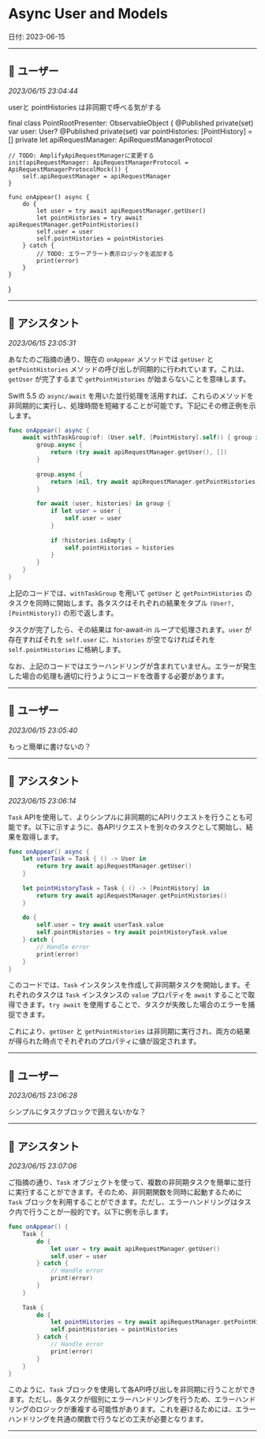 # Async User and Models

日付: 2023-06-15

---

## 👤 ユーザー
*2023/06/15 23:04:44*

userと pointHistories は非同期で呼べる気がする

final class PointRootPresenter: ObservableObject {
    @Published private(set) var user: User?
    @Published private(set) var pointHistories: [PointHistory] = []
    private let apiRequestManager: ApiRequestManagerProtocol

    // TODO: AmplifyApiRequestManagerに変更する
    init(apiRequestManager: ApiRequestManagerProtocol = ApiRequestManagerProtocolMock()) {
        self.apiRequestManager = apiRequestManager
    }

    func onAppear() async {
        do {
            let user = try await apiRequestManager.getUser()
            let pointHistories = try await apiRequestManager.getPointHistories()
            self.user = user
            self.pointHistories = pointHistories
        } catch {
            // TODO: エラーアラート表示ロジックを追加する
            print(error)
        }
    }
}

---

## 🤖 アシスタント
*2023/06/15 23:05:31*

あなたのご指摘の通り、現在の `onAppear` メソッドでは `getUser` と `getPointHistories` メソッドの呼び出しが同期的に行われています。これは、`getUser` が完了するまで `getPointHistories` が始まらないことを意味します。

Swift 5.5 の `async/await` を用いた並行処理を活用すれば、これらのメソッドを非同期的に実行し、処理時間を短縮することが可能です。下記にその修正例を示します。

```swift
func onAppear() async {
    await withTaskGroup(of: (User.self, [PointHistory].self)) { group in
        group.async {
            return (try await apiRequestManager.getUser(), [])
        }
        
        group.async {
            return (nil, try await apiRequestManager.getPointHistories())
        }
        
        for await (user, histories) in group {
            if let user = user {
                self.user = user
            }
            
            if !histories.isEmpty {
                self.pointHistories = histories
            }
        }
    }
}
```

上記のコードでは、`withTaskGroup` を用いて `getUser` と `getPointHistories` のタスクを同時に開始します。各タスクはそれぞれの結果をタプル `(User?, [PointHistory])` の形で返します。

タスクが完了したら、その結果は for-await-in ループで処理されます。`user` が存在すればそれを `self.user` に、`histories` が空でなければそれを `self.pointHistories` に格納します。

なお、上記のコードではエラーハンドリングが含まれていません。エラーが発生した場合の処理も適切に行うようにコードを改善する必要があります。

---

## 👤 ユーザー
*2023/06/15 23:05:40*

もっと簡単に書けないの？

---

## 🤖 アシスタント
*2023/06/15 23:06:14*

`Task` APIを使用して、よりシンプルに非同期的にAPIリクエストを行うことも可能です。以下に示すように、各APIリクエストを別々のタスクとして開始し、結果を取得します。

```swift
func onAppear() async {
    let userTask = Task { () -> User in
        return try await apiRequestManager.getUser()
    }
    
    let pointHistoryTask = Task { () -> [PointHistory] in
        return try await apiRequestManager.getPointHistories()
    }
    
    do {
        self.user = try await userTask.value
        self.pointHistories = try await pointHistoryTask.value
    } catch {
        // Handle error
        print(error)
    }
}
```

このコードでは、`Task` インスタンスを作成して非同期タスクを開始します。それぞれのタスクは `Task` インスタンスの `value` プロパティを `await` することで取得できます。`try await` を使用することで、タスクが失敗した場合のエラーを捕捉できます。

これにより、`getUser` と `getPointHistories` は非同期に実行され、両方の結果が得られた時点でそれぞれのプロパティに値が設定されます。

---

## 👤 ユーザー
*2023/06/15 23:06:28*

シンプルにタスクブロックで囲えないかな？

---

## 🤖 アシスタント
*2023/06/15 23:07:06*

ご指摘の通り、`Task` オブジェクトを使って、複数の非同期タスクを簡単に並行に実行することができます。そのため、非同期関数を同時に起動するために `Task` ブロックを利用することができます。ただし、エラーハンドリングはタスク内で行うことが一般的です。以下に例を示します。

```swift
func onAppear() {
    Task {
        do {
            let user = try await apiRequestManager.getUser()
            self.user = user
        } catch {
            // Handle error
            print(error)
        }
    }
    
    Task {
        do {
            let pointHistories = try await apiRequestManager.getPointHistories()
            self.pointHistories = pointHistories
        } catch {
            // Handle error
            print(error)
        }
    }
}
```

このように、`Task` ブロックを使用して各API呼び出しを非同期に行うことができます。ただし、各タスクが個別にエラーハンドリングを行うため、エラーハンドリングのロジックが重複する可能性があります。これを避けるためには、エラーハンドリングを共通の関数で行うなどの工夫が必要となります。

---
